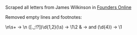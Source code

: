 Scraped all letters from James Wilkinson in [Founders Online](https://founders.archives.gov)

Removed empty lines and footnotes:

\n\s+ -> \n
([.,;!?])\d{1,2}(\s) -> \1\2
& -> and
(\d{4}) -> \1 
